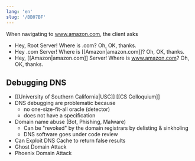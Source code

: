 ```yaml
---
lang: 'en'
slug: '/BB07BF'
---
```


When navigating to www.amazon.com, the client asks

- Hey, Root Server! Where is .com? Oh, OK, thanks.
- Hey .com Server! Where is [[Amazon|amazon.com]]? Oh, OK, thanks.
- Hey, [[Amazon|amazon.com]] Server! Where is www.amazon.com? Oh, OK, thanks.

## Debugging DNS

- [[University of Southern California|USC]] [[CS Colloquium]]
- DNS debugging are problematic because
  - no one-size-fit-all oracle (detector)
  - does not have a specification
- Domain name abuse (Bot, Phishing, Malware)
  - Can be "revoked" by the domain registrars by delisting & sinkholing
  - DNS software goes under code review
- Can Exploit DNS Cache to return false results
- Ghost Domain Attack
- Phoenix Domain Attack
